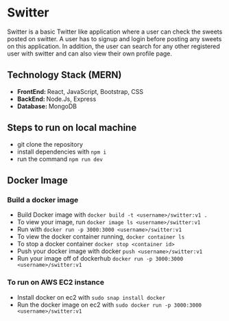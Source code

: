 # Switter
Switter is a basic Twitter like application where a user can check the sweets posted on switter. A user has to signup and login before posting any sweets on this application. In addition, the user can search for any other registered user with switter and can also view their own profile page.

## Technology Stack (MERN)
- <b> FrontEnd: </b> React, JavaScript, Bootstrap, CSS
- <b> BackEnd: </b> Node.Js, Express
- <b> Database: </b> MongoDB

## Steps to run on local machine
- git clone the repository
- install dependencies with `npm i`
- run the command `npm run dev`

## Docker Image

### Build a docker image
- Build Docker image with `docker build -t <username>/switter:v1 .`
- To view your image, run `docker image ls <username>/switter:v1`
- Run with `docker run -p 3000:3000 <username>/switter:v1`
- To view the docker container running, `docker container ls`
- To stop a docker container `docker stop <container id>`
- Push your docker image with docker `push <username>/switter:v1`
- Run your image off of dockerhub `docker run -p 3000:3000 <username>/switter:v1`

### To run on AWS EC2 instance

- Install docker on ec2 with `sudo snap install docker`
- Run the docker image on ec2 with `sudo docker run -p 3000:3000 <username>/switter:v1`
